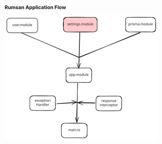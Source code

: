 ### Rumsan Application Flow

![Diagram showing the actions involved in transferring a local asset to a foreign chain: deposit, and mint.](flowgrams/workflow.excalidraw.svg)
